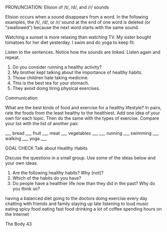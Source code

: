 PRONUNCIATION: Elision of /t/, /d/, and /r/ sounds

Elision occurs when a sound disappears from a word. In the following examples, the /t/, /d/, or /r/ sound at the end of one word is deleted (or "swallowed") because the next word starts with the same sound.

Watching a sunset is more relaxing than watching TV.
My sister bought tomatoes for her diet yesterday.
I swim and do yoga to keep fit.

Listen to the sentences. Notice how the sounds are linked. Listen again and repeat.

1. Do you consider running a healthy activity?
2. My brother kept talking about the importance of healthy habits.
3. Those children hate taking medicine.
4. This is the best tea for your stomach.
5. They avoid doing tiring physical exercises.

Communication

What are the best kinds of food and exercise for a healthy lifestyle? In pairs, rate the foods from the least healthy to the healthiest. Add one idea of your own for each topic. Then do the same with the types of exercise. Compare your list with the list of another pair.

___ bread ___ fruit ___ meat ___ vegetables ___
___ running ___ swimming ___ walking ___ yoga ___

GOAL CHECK Talk about Healthy Habits

Discuss the questions in a small group. Use some of the ideas below and your own ideas.

1. Are the following healthy habits? Why (not)?
2. Which of the habits do you have?
3. Do people have a healthier life now than they did in the past? Why do you think so?

having a balanced diet          going to the doctors
doing exercise every day       chatting with friends and family
staying up late                     listening to loud music
eating spicy food                  eating fast food
drinking a lot of coffee          spending hours on the Internet

The Body 43